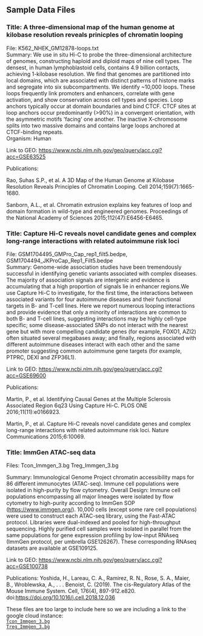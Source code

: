 ## Sample Data Files <br>

### Title: A three-dimensional map of the human genome at kilobase resolution reveals prinicples of chromatin looping <br>
File: K562_NHEK_GM12878-loops.txt <br>
Summary: We use in situ Hi-C to probe the three-dimensional architecture of genomes, constructing haploid and diploid maps of nine cell types. The densest, in human lymphoblastoid cells, contains 4.9 billion contacts, achieving 1-kilobase resolution. We find that genomes are partitioned into local domains, which are associated with distinct patterns of histone marks and segregate into six subcompartments. We identify ~10,000 loops. These loops frequently link promoters and enhancers, correlate with gene activation, and show conservation across cell types and species. Loop anchors typically occur at domain boundaries and bind CTCF. CTCF sites at loop anchors occur predominantly (>90%) in a convergent orientation, with the asymmetric motifs 'facing' one another. The inactive X-chromosome splits into two massive domains and contains large loops anchored at CTCF-binding repeats. <br>
Organism: Human <br>

Link to GEO: https://www.ncbi.nlm.nih.gov/geo/query/acc.cgi?acc=GSE63525 <br>

Publications: <br>

Rao, Suhas S.P., et al. A 3D Map of the Human Genome at Kilobase Resolution Reveals Principles of Chromatin Looping. Cell 2014;159(7):1665-1680.<br>

Sanborn, A.L., et al. Chromatin extrusion explains key features of loop and domain formation in wild-type and engineered genomes. Proceedings of the National Academy of Sciences 2015;112(47):E6456-E6465.<br>

### Title: Capture Hi-C reveals novel candidate genes and complex long-range interactions with related autoimmune risk loci
File: GSM1704495_GMPro_Cap_rep1_filt5.bedpe, GSM1704494_JKProCap_Rep1_Filt5.bedpe <br>
Summary: Genome-wide association studies have been tremendously successful in identifying genetic variants associated with complex diseases. The majority of association signals are intergenic and evidence is accumulating that a high proportion of signals lie in enhancer regions.We use Capture Hi-C to investigate, for the first time, the interactions between associated variants for four autoimmune diseases and their functional targets in B- and T-cell lines. Here we report numerous looping interactions and provide evidence that only a minority of interactions are common to both B- and T-cell lines, suggesting interactions may be highly cell-type specific; some disease-associated SNPs do not interact with the nearest gene but with more compelling candidate genes (for example, FOXO1, AZI2) often situated several megabases away; and finally, regions associated with different autoimmune diseases interact with each other and the same promoter suggesting common autoimmune gene targets (for example, PTPRC, DEXI and ZFP36L1). <br>

Link to GEO: https://www.ncbi.nlm.nih.gov/geo/query/acc.cgi?acc=GSE69600 <br>

Publications: <br>

Martin, P., et al. Identifying Causal Genes at the Multiple Sclerosis Associated Region 6q23 Using Capture Hi-C. PLOS ONE 2016;11(11):e0166923.<br>

Martin, P., et al. Capture Hi-C reveals novel candidate genes and complex long-range interactions with related autoimmune risk loci. Nature Communications 2015;6:10069.<br>

###  Title: ImmGen ATAC-seq data
Files: Tcon_Immgen_3.bg Treg_Immgen_3.bg

Summary: Immunological Genome Project chromatin accessibility maps for 86 different immunocytes (ATAC-seq). Immune cell populations were isolated in high-purity by flow cytometry.
Overall Design: Immune cell populations encompassing all major lineages were isolated by flow cytometry to high-purity according to ImmGen SOP (https://www.immgen.org/). 10,000 cells (except some rare cell populations) were used to construct each ATAC-seq library, using the Fast-ATAC protocol. Libraries were dual-indexed and pooled for high-throughput sequencing.
Highly purified cell samples were isolated in parallel from the same populations for gene expression profiling by low-input RNAseq (ImmGen protocol, per umbrella GSE126267). These corresponding RNAseq datasets are available at GSE109125.

Link to GEO: https://www.ncbi.nlm.nih.gov/geo/query/acc.cgi?acc=GSE100738

Publications: 
Yoshida, H., Lareau, C. A., Ramirez, R. N., Rose, S. A., Maier, B., Wroblewska, A., . . . Benoist, C. (2019). The cis-Regulatory Atlas of the Mouse Immune System. Cell, 176(4), 897-912.e820. doi:https://doi.org/10.1016/j.cell.2018.12.036

These files are too large to include here so we are including a link to the google cloud instance:<br>
[`Tcon_Immgen_3.bg`](https://storage.googleapis.com/gencode_ch_data/Sample_Data/datasets/Tcon_Immgen_3.bg)<br> 
[`Treg_Immgen_3.bg`](https://storage.googleapis.com/gencode_ch_data/Sample_Data/datasets/Treg_Immgen_3.bg)<br>


